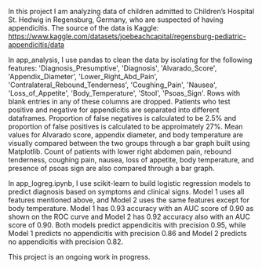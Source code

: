 In this project I am analyzing data of children admitted to Children’s Hospital St. Hedwig in Regensburg, Germany, who are suspected of having appendicitis. The source of the data is Kaggle: https://www.kaggle.com/datasets/joebeachcapital/regensburg-pediatric-appendicitis/data

In app_analysis, I use pandas to clean the data by isolating for the following features: 'Diagnosis_Presumptive', 'Diagnosis', 'Alvarado_Score', 'Appendix_Diameter', 'Lower_Right_Abd_Pain', 'Contralateral_Rebound_Tenderness', 'Coughing_Pain', 'Nausea', 'Loss_of_Appetite', 'Body_Temperature', 'Stool', 'Psoas_Sign'. Rows with blank entries in any of these columns are dropped. Patients who test positive and negative for appendicitis are separated into different dataframes. Proportion of false negatives is calculated to be 2.5% and proportion of false positives is calculated to be approimately 27%. Mean values for Alvarado score, appendix diameter, and body temperature are visually compared between the two groups through a bar graph built using Matplotlib. Count of patients with lower right abdomen pain, rebound tenderness, coughing pain, nausea, loss of appetite, body temperature, and presence of psoas sign are also compared through a bar graph.

In app_logreg.ipynb, I use scikit-learn to build logistic regression models to predict diagnosis based on symptoms and clinical signs. Model 1 uses all features mentioned above, and Model 2 uses the same features except for body temperature. Model 1 has 0.93 accuracy with an AUC score of 0.90 as shown on the ROC curve and Model 2 has 0.92 accuracy also with an AUC score of 0.90. Both models predict appendicitis with precision 0.95, while Model 1 predicts no appendicitis with precision 0.86 and Model 2 predicts no appendicitis with precision 0.82.

This project is an ongoing work in progress.
